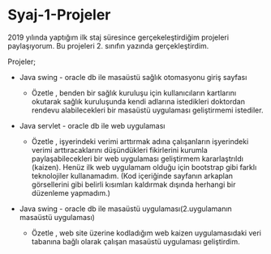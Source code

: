 # Syaj-1-Projeler

2019 yılında yaptığım ilk staj süresince gerçekeleştirdiğim projeleri paylaşıyorum. Bu projeleri 2. sınıfın yazında gerçekleştirdim. 

Projeler;
* Java swing - oracle db ile masaüstü sağlık otomasyonu giriş sayfası
  + Özetle , benden bir sağlık kuruluşu için kullanıcıların kartlarını okutarak sağlık kuruluşunda kendi adlarına istedikleri doktordan rendevu alabilecekleri bir masaüstü uygulaması geliştirmemi istediler. 
 
* Java servlet - oracle db ile web uygulaması
  + Özetle , işyerindeki verimi arttırmak adına çalışanların işyerindeki verimi arttıracaklarını düşündükleri fikirlerini kurumla paylaşabilecekleri bir web uygulaması geliştirmem kararlaştrıldı (kaizen). Henüz ilk web uygulamam olduğu için bootstrap gibi farklı teknolojiler kullanamadım. (Kod içeriğinde sayfanın arkaplan görsellerini gibi belirli kısımları kaldırmak dışında herhangi bir düzenleme yapmadım.)
 
* Java swing - oracle db ile masaüstü uygulaması(2.uygulamanın masaüstü uygulaması)
  + Özetle , web site üzerine kodladığım web kaizen uygulamasıdaki veri tabanına bağlı olarak çalışan masaüstü uygulaması geliştirdim.  
